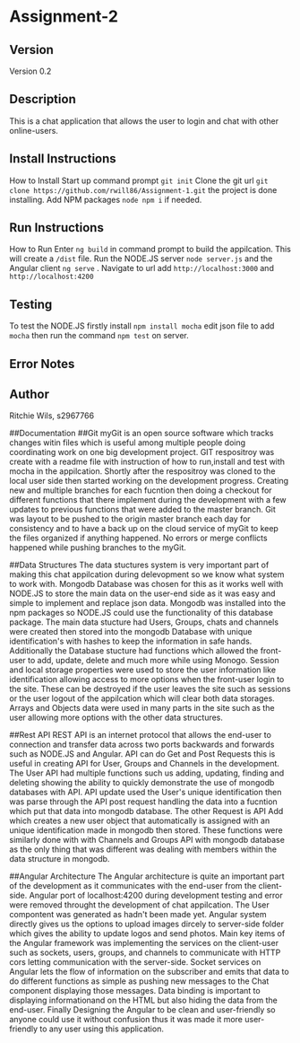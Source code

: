 # Assignment-2
## Version
Version 0.2
## Description 
This is a chat application that allows the user to login and chat with other online-users.
## 	Install Instructions
How to Install
Start up command prompt ```git init```
Clone the git url ```git clone https://github.com/rwill86/Assignment-1.git``` the project is done installing.
Add NPM packages ```node npm i``` if needed.
## 	Run Instructions
How to Run
Enter ```ng build``` in command prompt to build the appilcation. This will create a ```/dist``` file.
Run the NODE.JS server ```node server.js``` and the Angular client ```ng serve``` . Navigate to url add ```http://localhost:3000``` and ```http://localhost:4200``` 
## Testing
To test the NODE.JS firstly install ```npm install mocha``` edit json file to add ```mocha``` then run the command ```npm test``` on server.
## Error Notes
## Author
Ritchie Wils, s2967766

##Documentation
##Git
myGit is an open source software which tracks changes witin files which is useful among multiple people doing coordinating work on one big development project.
GIT respositroy was create with a readme file with instruction of how to run,install and test with mocha in the appilcation.
Shortly after the respositroy was cloned to the local user side then started working  on the development progress.
Creating new and multiple branches for each fucntion then doing a checkout for different functions that there implement during the development with a few updates to previous functions that were added to the master branch.
Git was layout to be pushed to the origin master branch each day for consistency and to have a back up on the cloud service of myGit to keep the files organized if anything happened.
No errors or merge conflicts happened while pushing branches to the myGit.

##Data Structures
The data stuctures system is very important part of making this chat appilcation during delevopment so we know what system to work with.
Mongodb Database was chosen for this as it works well with NODE.JS to store the main data on the user-end side as it was easy and simple to implement and replace json data.
Mongodb was installed into the npm packages so NODE.JS could use the functionality of this database package.
The main data stucture had Users, Groups, chats and channels were created then stored into the mongodb Database with unique identification's with hashes to keep the information in safe hands. 
Additionally the Database stucture had functions which allowed the front-user to add, update, delete and much more while using Monogo.
Session and local storage properties were used to store the user information like identification allowing access to more options when the front-user login to the site.
These can be destroyed if the user leaves the site such as sessions or the user logout of the appilcation which will clear both data storages.
Arrays and Objects data were used in many parts in the site such as the user allowing more options with the other data structures. 

##Rest API
REST API is an internet protocol that allows the end-user to connection and transfer data across two ports backwards and forwards such as NODE.JS and Angular. 
API can do Get and Post Requests this is useful in creating API for User, Groups and Channels in the development. 
The User API had multiple functions such us adding, updating, finding and deleting showing the ability to quickly demonstrate the use of mongodb databases with API.
API update used the User's unique identification then was parse through the API post request handling the data into a fucntion which put that data into mongodb database.
The other Request is API Add  which creates a new user object that automatically is assigned with an unique identification made in mongodb then stored.
These functions were similarly done with with Channels and Groups API with mongodb database as the only thing that was different was dealing with members within the data structure in mongodb.

##Angular Architecture
The Angular architecture is quite an important part of the development as it communicates with the end-user from the client-side. 
Angular port of localhost:4200 during development testing and error were removed throught the development of chat appilcation. 
The User compontent was generated as hadn't been made yet. Angular system directly gives us the options to upload images dircely to server-side folder which gives the ability to update logos and send photos.
Main key items of the Angular framework was implementing the services on the client-user such as sockets, users, groups, and channels to communicate with HTTP cors letting communication with the server-side.
Socket services on Angular lets the flow of information on the subscriber and emits that data to do different functions as simple as pushing new messages to the Chat component displaying those messages.
Data binding is important to displaying informationand on the HTML but also hiding the data from the end-user. 
Finally Designing the Angular to be clean and user-friendly so anyone could use it without confusion thus it was made it more user-friendly to any user using this application.

